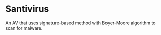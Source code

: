 # Santivirus
An AV that uses signature-based method with Boyer-Moore algorithm to scan for malware.
